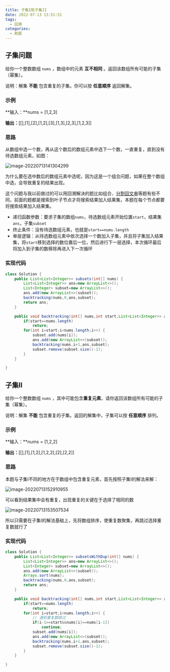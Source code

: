 ```yaml
---
title: 子集I和子集II
date: 2022-07-13 13:51:51
tags:
  - 回溯
categories:
  - 刷题
---
```


## 子集问题

给你一个整数数组 `nums` ，数组中的元素 **互不相同** 。返回该数组所有可能的子集（幂集）。

说明：解集 **不能** 包含重复的子集。你可以按 **任意顺序** 返回解集。

### 示例

**输入：**nums = [1,2,3] 

**输出：**[[],[1],[2],[1,2],[3],[1,3],[2,3],[1,2,3]]

### 思路

从数组中选一个数，再从这个数后的数组元素中选下一个数，一直重复，直到没有待选数组元素，如图：

![image-20220713141304299](https://s2.loli.net/2022/07/13/CeQlVmfboPAx39t.png)

为什么要在选中数后的数组元素中选呢，因为这是一个组合问题，如果在整个数组中选，会导致重复的结果出现。

这个问题与我以前做过的可以用回溯解决的题比如组合、[分割回文串](https://mizore.site/article/分割回文串/)等题有些不同，前面的题都是搜索到叶子节点才将搜索结果加入结果集，本题在每个节点都要将搜索结果加入结果集。

* 递归函数参数：要求子集的数组`nums`，待选数组元素开始位置`start`，结果集`ans`，子集`subset`
* 终止条件：没有待选数组元素，也就是`start==nums.length`
* 单层逻辑：从待选数组元素中依次选择一个数加入子集，并且将子集加入结果集，将`start`移到选择的数位置后一位，然后进行下一层选择，本次循环最后将加入到子集的数移除再进入下一次循环

### 实现代码

~~~java
class Solution {
    public List<List<Integer>> subsets(int[] nums) {
        List<List<Integer>> ans=new ArrayList<>();
        List<Integer> subset=new ArrayList<>();
        ans.add(new ArrayList<>(subset));
        backtracking(nums,0,ans,subset);
        return ans;
    }

    public void backtracking(int[] nums,int start,List<List<Integer>> ans,List<Integer> subset) {
        if(start==nums.length)
            return;
        for(int i=start;i<nums.length;i++) {
            subset.add(nums[i]);
            ans.add(new ArrayList<>(subset));
            backtracking(nums,i+1,ans,subset);
            subset.remove(subset.size()-1);
        }
    }

}
~~~

## 子集II

给你一个整数数组 `nums` ，其中可能包含**重复元素**，请你返回该数组所有可能的子集（幂集）。

说明：解集 **不能** 包含重复的子集。返回的解集中，子集可以按 **任意顺序** 排列。

### 示例

**输入：**nums = [1,2,2]

**输出：**[[],[1],[1,2],[1,2,2],[2],[2,2]]

### 思路

本题与子集I不同的地方在于数组中包含重复元素，首先按照子集I的解法来解：

![image-20220713152910955](https://s2.loli.net/2022/07/13/LxYobzsW495Jjer.png)

可以看到结果集中会有重复，出现重复的关键在于选择了相同的数

![image-20220713153507534](https://s2.loli.net/2022/07/13/jX1MxWqJuUFsiLt.png)

所以只需要在子集I的解法基础上，先将数组排序，使重复数聚集，再跳过选择重复数就行了

### 实现代码

~~~java
class Solution {
    public List<List<Integer>> subsetsWithDup(int[] nums) {
        List<List<Integer>> ans=new ArrayList<>();
        List<Integer> subset=new ArrayList<>();
        ans.add(new ArrayList<>(subset));
        Arrays.sort(nums);
        backtracking(nums,0,ans,subset);
        return ans;
    }

    public void backtracking(int[] nums,int start,List<List<Integer>> ans,List<Integer> subset) {
        if(start==nums.length)
            return;
        for(int i=start;i<nums.length;i++) {
            // 遇到重复数跳过
            if(i-1>=start&&nums[i]==nums[i-1])
                continue;
            subset.add(nums[i]);
            ans.add(new ArrayList<>(subset));
            backtracking(nums,i+1,ans,subset);
            subset.remove(subset.size()-1);
        }
    }

}
~~~

